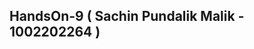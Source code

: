 **HandsOn-9 ( Sachin Pundalik Malik - 1002202264 )**
-------------------------------------------------------
